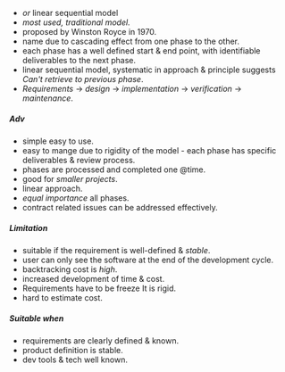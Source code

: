 
- *or* linear sequential model 
- *most used, traditional model.* 
- proposed by Winston Royce in 1970. 
- name due to cascading effect from one phase to the other. 
- each phase has a well defined start & end point, with identifiable deliverables to the next phase. 
- linear sequential model, systematic in approach & principle suggests *Can't retrieve to previous phase*.
- *Requirements* -> *design* -> *implementation* -> *verification* -> *maintenance*.  

##### Adv
- simple easy to use. 
- easy to mange due to rigidity of the model - each phase has specific deliverables & review process. 
- phases are processed and completed one @time. 
- good for *smaller projects*. 
- linear approach. 
- *equal importance* all phases. 
- contract related issues can be addressed effectively. 

##### Limitation
- suitable if the requirement is well-defined & *stable*. 
- user can only see the software at the end of the development cycle. 
- backtracking cost is *high*. 
- increased development of time & cost. 
- Requirements have to be freeze It is rigid. 
- hard to estimate cost. 

##### Suitable when 
- requirements are clearly defined & known. 
- product definition is stable. 
- dev tools & tech well known. 


